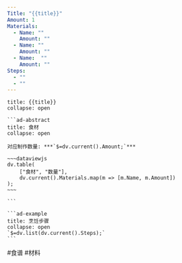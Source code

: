 ```yaml
---
Title: "{{title}}"
Amount: 1
Materials:
  - Name: ""
    Amount: ""
  - Name: ""
    Amount: ""
  - Name:  ""
    Amount: ""
Steps:
  - ""
  - ""
---
```

````ad-quote
title: {{title}}
collapse: open

```ad-abstract
title: 食材
collapse: open

对应制作数量: ***`$=dv.current().Amount;`***

~~~dataviewjs
dv.table(
	["食材", "数量"],
	dv.current().Materials.map(m => [m.Name, m.Amount])
);
~~~

```

```ad-example
title: 烹饪步骤
collapse: open
`$=dv.list(dv.current().Steps);`
```

````

#食谱 #材料